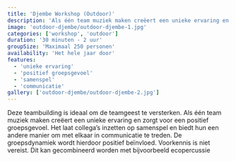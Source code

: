 ```yaml
---
title: 'Djembe Workshop (Outdoor)'
description: 'Als één team muziek maken creëert een unieke ervaring en zorgt voor een positief groepsgevoel.'
image: 'outdoor-djembe/outdoor-djembe-1.jpg'
categories: ['workshop', 'outdoor']
duration: '30 minuten - 2 uur'
groupSize: 'Maximaal 250 personen'
availability: 'Het hele jaar door'
features:
  - 'unieke ervaring'
  - 'positief groepsgevoel'
  - 'samenspel'
  - 'communicatie'
gallery: ['outdoor-djembe/outdoor-djembe-2.jpg']
---
```


Deze teambuilding is ideaal om de teamgeest te versterken. Als één team muziek maken creëert een unieke ervaring en zorgt voor een positief groepsgevoel. Het laat collega’s inzetten op samenspel en biedt hun een andere manier om met elkaar in communicatie te treden. De groepsdynamiek wordt hierdoor positief beïnvloed. Voorkennis is niet vereist. Dit kan gecombineerd worden met bijvoorbeeld ecopercussie
